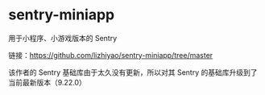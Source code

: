 # sentry-miniapp
用于小程序、小游戏版本的 Sentry

链接：https://github.com/lizhiyao/sentry-miniapp/tree/master

该作者的 Sentry 基础库由于太久没有更新，所以对其 Sentry 的基础库升级到了当前最新版本（9.22.0）
